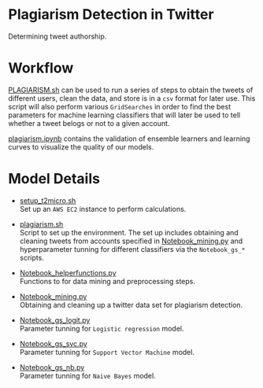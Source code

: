 # Plagiarism Detection in Twitter
Determining tweet authorship.

# Workflow
[PLAGIARISM.sh](https://github.com/alejandrox1/tweet_authorship) can be used to run a series of steps to obtain the tweets of different users, clean the data, and store is in a `csv` format for later use. This script will also perform various `GridSearches` in order to find the best parameters for machine learning classifiers that will later be used to tell whether a tweet belogs or not to a given account.

[plagiarism.ipynb](https://github.com/alejandrox1/tweet_authorship/blob/master/plagiarism.ipynb) contains the validation of ensemble learners and learning curves to visualize the quality of our models.

# Model Details
* [setup_t2micro.sh](https://github.com/alejandrox1/tweet_authorship/blob/master/setup_t2micro.sh) <br/>
 Set up an `AWS EC2` instance to perform calculations.

* [plagiarism.sh](https://github.com/alejandrox1/tweet_authorship/blob/master/PLAGIARISM.sh) <br/>
 Script to set up the environment. The set up includes obtaining and cleaning tweets from accounts specified in
 [Notebook_mining.py](https://github.com/alejandrox1/tweet_authorship/blob/master/Notebook_gs_sgd.py) and hyperparameter tunning for different classifiers via the `Notebook_gs_*` scripts.

* [Notebook_helperfunctions.py](https://github.com/alejandrox1/tweet_authorship/blob/master/Notebook_helperfunctions.py) <br/>
  Functions to for data mining and preprocessing steps.
  
* [Notebook_mining.py](https://github.com/alejandrox1/tweet_authorship/blob/master/Notebook_mining.py) <br/>
  Obtaining and cleaning up a twitter data set for plagiarism detection.

* [Notebook_gs_logit.py](https://github.com/alejandrox1/tweet_authorship/blob/master/Notebook_gs_logit.py) <br/>
  Parameter tunning for `Logistic regression` model.

* [Notebook_gs_svc.py](https://github.com/alejandrox1/tweet_authorship/blob/master/Notebook_gs_svc.py) <br/>
  Parameter tunning for `Support Vector Machine` model.
  
* [Notebook_gs_nb.py](https://github.com/alejandrox1/tweet_authorship/blob/master/Notebook_gs_nb.py) <br/>
  Parameter tunning for `Naive Bayes` model.
